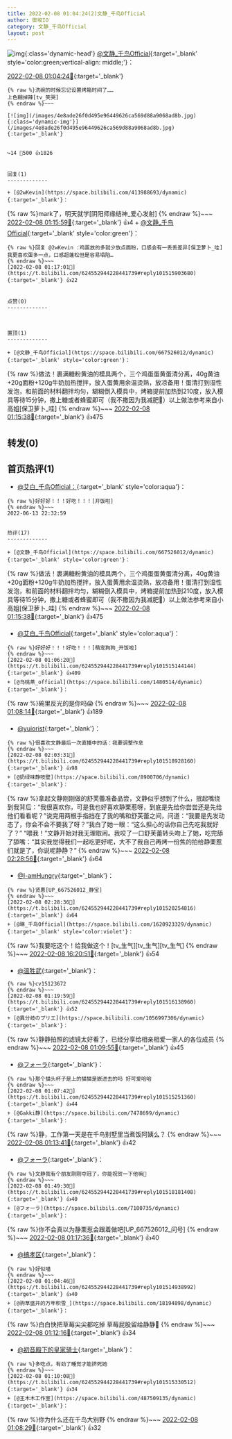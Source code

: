 ```yaml
---
title: 2022-02-08 01:04:24(2)文静_千鸟Official
author: 御坂IO
category: 文静_千鸟Official
layout: post
---
```


![img](/images/ac7482ed1b9a7f203dc68c0c4a77c488a27b108a.jpg){:class='dynamic-head'}
[@文静_千鸟Official](https://space.bilibili.com/667526012/dynamic){:target='_blank' style='color:green;vertical-align: middle;'}：

[2022-02-08 01:04:24🔗](https://t.bilibili.com/624552944228441739){:target='_blank'}

~~~
{% raw %}洗碗的时候忘记设置烤箱时间了……
上色糊掉辣[tv_笑哭]
{% endraw %}~~~

[![img](/images/4e8ade26f0d495e96449626ca569d88a9068ad8b.jpg){:class='dynamic-img'}](/images/4e8ade26f0d495e96449626ca569d88a9068ad8b.jpg){:target='_blank'}


↪️14 💬500 👍1826


回复(1)
-------------

+ [@2wKevin](https://space.bilibili.com/413988693/dynamic){:target='_blank'}：
~~~
{% raw %}mark了，明天就学[阴阳师缘结神_爱心发射]
{% endraw %}~~~
[2022-02-08 01:15:59🔗](https://t.bilibili.com/624552944228441739#reply101515943552){:target='_blank'} 👍4
    + [@文静_千鸟Official](https://space.bilibili.com/667526012/dynamic){:target='_blank' style='color:green'}：
~~~
{% raw %}回复 @2wKevin :鸡蛋放的多就少放点面粉，口感会有一丢丢差异[保卫萝卜_哇]我更喜欢蛋多一点，口感超蓬松但是容易塌陷…
{% endraw %}~~~
[2022-02-08 01:17:01🔗](https://t.bilibili.com/624552944228441739#reply101515903680){:target='_blank'} 👍22


点赞(0)
-------------



置顶(1)
-------------

+ [@文静_千鸟Official](https://space.bilibili.com/667526012/dynamic){:target='_blank' style='color:green'}：
~~~
{% raw %}做法！裹满糖粉黄油的模具两个，三个鸡蛋蛋黄蛋清分离，40g黄油+20g面粉+120g牛奶加热搅拌，放入蛋黄用余温烫熟，放凉备用！蛋清打到湿性发泡，和前面的材料翻拌均匀，糊糊倒入模具中，烤箱提前加热到210度，放入模具等待15分钟，撒上糖或者蜂蜜即可（我不撒因为我减肥💢）以上做法参考来自小高姐[保卫萝卜_哇]
{% endraw %}~~~
[2022-02-08 01:15:38🔗](https://t.bilibili.com/624552944228441739#reply101515934432){:target='_blank'} 👍475


转发(0)
-------------



首页热评(1)
-------------

+ [@艾白_千鸟Official：](https://space.bilibili.com/334537711/dynamic){:target='_blank' style='color:aqua'}：
~~~
{% raw %}好好好！！！好吃！！！[开饭啦]
{% endraw %}~~~
2022-06-13 22:32:59


热评(17)
-------------

+ [@文静_千鸟Official](https://space.bilibili.com/667526012/dynamic){:target='_blank' style='color:green'}：
~~~
{% raw %}做法！裹满糖粉黄油的模具两个，三个鸡蛋蛋黄蛋清分离，40g黄油+20g面粉+120g牛奶加热搅拌，放入蛋黄用余温烫熟，放凉备用！蛋清打到湿性发泡，和前面的材料翻拌均匀，糊糊倒入模具中，烤箱提前加热到210度，放入模具等待15分钟，撒上糖或者蜂蜜即可（我不撒因为我减肥💢）以上做法参考来自小高姐[保卫萝卜_哇]
{% endraw %}~~~
[2022-02-08 01:15:38🔗](https://t.bilibili.com/624552944228441739#reply101515934432){:target='_blank'} 👍475
+ [@艾白_千鸟Official](https://space.bilibili.com/334537711/dynamic){:target='_blank' style='color:aqua'}：
~~~
{% raw %}好好好！！！好吃！！！[萌宠狗狗_开饭啦]
{% endraw %}~~~
[2022-02-08 01:06:20🔗](https://t.bilibili.com/624552944228441739#reply101515144144){:target='_blank'} 👍409
+ [@乌桃茶_official](https://space.bilibili.com/1480514/dynamic){:target='_blank'}：
~~~
{% raw %}碗里反光的是你吗😱
{% endraw %}~~~
[2022-02-08 01:08:14🔗](https://t.bilibili.com/624552944228441739#reply101515197088){:target='_blank'} 👍189
+ [@yuiorist](https://space.bilibili.com/100669907/dynamic){:target='_blank'}：
~~~
{% raw %}很喜欢文静最后一次直播中的话：我要调整作息
{% endraw %}~~~
[2022-02-08 02:03:31🔗](https://t.bilibili.com/624552944228441739#reply101518928160){:target='_blank'} 👍98
+ [@奶绿味静吱壁](https://space.bilibili.com/8900706/dynamic){:target='_blank'}：
~~~
{% raw %}拿起文静刚刚做的舒芙蕾准备品尝，文静似乎想到了什么，抿起嘴绕到我背后：“我很喜欢你，可是我也好喜欢静栗惹呀，到底是先给你尝尝还是先给他们看看呢？”说完用两根手指挡在了我的嘴和舒芙蕾之间，问道：“我要是先发动态了，你会不会不要我了呀？”我白了她一眼：“这么担心的话你自己先吃我就好了？”
“喂我！”文静开始对我无理取闹。我咬了一口舒芙蕾转头吻上了她，吃完舔了舔嘴：“其实我觉得我们一起吃更好呢，大不了我自己再烤一份焦的拍给静栗惹们就是了，你说呢静静？”
{% endraw %}~~~
[2022-02-08 02:28:56🔗](https://t.bilibili.com/624552944228441739#reply101520259792){:target='_blank'} 👍64
+ [@I-amHungry](https://space.bilibili.com/6715117/dynamic){:target='_blank'}：
~~~
{% raw %}贤惠[UP_667526012_静宝]
{% endraw %}~~~
[2022-02-08 02:28:36🔗](https://t.bilibili.com/624552944228441739#reply101520254816){:target='_blank'} 👍64
+ [@琳_千鸟Official](https://space.bilibili.com/1620923329/dynamic){:target='_blank' style='color:violet'}：
~~~
{% raw %}我要吃这个！给我做这个！[tv_生气][tv_生气][tv_生气]
{% endraw %}~~~
[2022-02-08 16:20:51🔗](https://t.bilibili.com/624552944228441739#reply101575577536){:target='_blank'} 👍54
+ [@温胜武](https://space.bilibili.com/33630561/dynamic){:target='_blank'}：
~~~
{% raw %}cv15123672
{% endraw %}~~~
[2022-02-08 01:19:59🔗](https://t.bilibili.com/624552944228441739#reply101516138960){:target='_blank'} 👍52
+ [@異分岐のプリエ](https://space.bilibili.com/1056997306/dynamic){:target='_blank'}：
~~~
{% raw %}静静拍照的滤镜太好看了，已经分享给相亲相爱一家人的各位成员
{% endraw %}~~~
[2022-02-08 01:09:55🔗](https://t.bilibili.com/624552944228441739#reply101515400160){:target='_blank'} 👍45
+ [@フォーラ](https://space.bilibili.com/7100735/dynamic){:target='_blank'}：
~~~
{% raw %}那个猫头杯子是上的猫猫是嵌进去的吗 好可爱哈哈
{% endraw %}~~~
[2022-02-08 01:07:42🔗](https://t.bilibili.com/624552944228441739#reply101515251360){:target='_blank'} 👍44
+ [@Gakki静](https://space.bilibili.com/7478699/dynamic){:target='_blank'}：
~~~
{% raw %}静，工作第一天是在千鸟别墅里当煮饭阿姨么？
{% endraw %}~~~
[2022-02-08 01:13:41🔗](https://t.bilibili.com/624552944228441739#reply101515725296){:target='_blank'} 👍42
+ [@フォーラ](https://space.bilibili.com/7100735/dynamic){:target='_blank'}：
~~~
{% raw %}文静我有个朋友刚刚夺冠了，你能祝贺一下他嘛🍾
{% endraw %}~~~
[2022-02-08 01:49:30🔗](https://t.bilibili.com/624552944228441739#reply101518181408){:target='_blank'} 👍40
+ [@フォーラ](https://space.bilibili.com/7100735/dynamic){:target='_blank'}：
~~~
{% raw %}你不会真以为静栗惹会跟着做吧[UP_667526012_问号]
{% endraw %}~~~
[2022-02-08 01:17:36🔗](https://t.bilibili.com/624552944228441739#reply101515918784){:target='_blank'} 👍40
+ [@搞孝区](https://space.bilibili.com/14929927/dynamic){:target='_blank'}：
~~~
{% raw %}好似喵
{% endraw %}~~~
[2022-02-08 01:04:46🔗](https://t.bilibili.com/624552944228441739#reply101514938992){:target='_blank'} 👍40
+ [@驹草盛开的万年积雪_](https://space.bilibili.com/18194898/dynamic){:target='_blank'}：
~~~
{% raw %}白白快把草莓尖尖都吃掉 草莓屁股留给静静🤤
{% endraw %}~~~
[2022-02-08 01:12:16🔗](https://t.bilibili.com/624552944228441739#reply101515548240){:target='_blank'} 👍34
+ [@初音殿下的皇家骑士](https://space.bilibili.com/8126805/dynamic){:target='_blank'}：
~~~
{% raw %}多吃点，有劲了睡觉才能挤死她
{% endraw %}~~~
[2022-02-08 01:10:08🔗](https://t.bilibili.com/624552944228441739#reply101515330512){:target='_blank'} 👍34
+ [@王木木工作室](https://space.bilibili.com/487509135/dynamic){:target='_blank'}：
~~~
{% raw %}你为什么还在千鸟大别野
{% endraw %}~~~
[2022-02-08 01:08:29🔗](https://t.bilibili.com/624552944228441739#reply101515361728){:target='_blank'} 👍32


